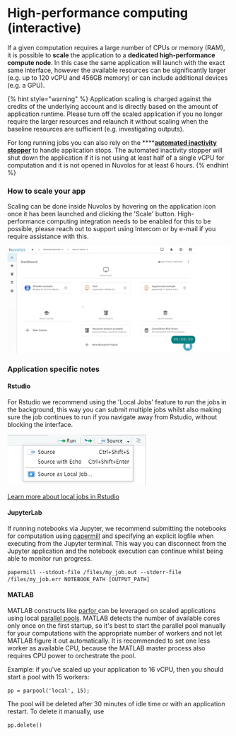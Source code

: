 # High-performance computing \(interactive\)

If a given computation requires a large number of CPUs or memory \(RAM\), it is possible to **scale** the application to a **dedicated high-performance compute node**. In this case the same application will launch with the exact same interface, however the available resources can be significantly larger \(e.g. up to 120 vCPU and 456GB memory\) or can include additional devices \(e.g. a GPU\).

{% hint style="warning" %}
Application scaling is charged against the credits of the underlying account and is directly based on the amount of application runtime. Please turn off the scaled application if you no longer require the larger resources and relaunch it without scaling when the baseline resources are sufficient \(e.g. investigating outputs\).

For long running jobs you can also rely on the ****[**automated inactivity stopper**](../../getting-started/work-with-applications/long-running-applications.md) to handle application stops. The automated inactivity stopper will shut down the application if it is not using at least half of a single vCPU for computation and it is not opened in Nuvolos for at least 6 hours.
{% endhint %}

### How to scale your app

Scaling can be done inside Nuvolos by hovering on the application icon once it has been launched and clicking the 'Scale' button. High-performance computing integration needs to be enabled for this to be possible, please reach out to support using Intercom or by e-mail if you require assistance with this.

![Scaling an application](../../.gitbook/assets/scaling_ed.gif)

### Application specific notes

#### Rstudio

For Rstudio we recommend using the 'Local Jobs' feature to run the jobs in the background, this way you can submit multiple jobs whilst also making sure the job continues to run if you navigate away from Rstudio, without blocking the interface.

![](../../.gitbook/assets/image%20%283%29.png)

[Learn more about local jobs in Rstudio](https://github.com/rstudio/webinars/blob/master/74-background-jobs/slides.pdf)  

#### JupyterLab

If running notebooks via Jupyter, we recommend submitting the notebooks for computation  using [papermill](https://papermill.readthedocs.io/en/latest/) and specifying an explicit logfile when executing from the Jupyter terminal. This way you can disconnect from the Jupyter application and the notebook execution can continue whilst being able to monitor run progress.

```text
papermill --stdout-file /files/my_job.out --stderr-file /files/my_job.err NOTEBOOK_PATH [OUTPUT_PATH]
```

#### MATLAB

MATLAB constructs like [parfor ](https://www.mathworks.com/help/parallel-computing/parfor.html)can be leveraged on scaled applications using local [parallel pools](https://www.mathworks.com/help/parallel-computing/parpool.html). MATLAB detects the number of available cores only once on the first startup, so it's best to start the parallel pool manually for your computations with the appropriate number of workers and not let MATLAB figure it out automatically. It is recommended to set one less worker as available CPU, because the MATLAB master process also requires CPU power to orchestrate the pool.  
  
Example: if you've scaled up your application to 16 vCPU, then you should start a pool with 15 workers:

```text
pp = parpool('local', 15);
```

The pool will be deleted after 30 minutes of idle time or with an application restart. To delete it manually, use

```text
pp.delete()
```



 


